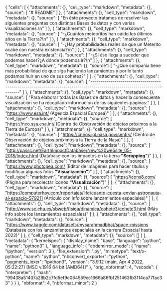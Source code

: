 {
 "cells": [
  {
   "attachments": {},
   "cell_type": "markdown",
   "metadata": {},
   "source": [
    "# README"
   ]
  },
  {
   "attachments": {},
   "cell_type": "markdown",
   "metadata": {},
   "source": [
    "En éste proyecto tratamos de resolver las siguientes preguntas con distintas Bases de datos y con varias visualizaciones.\n"
   ]
  },
  {
   "attachments": {},
   "cell_type": "markdown",
   "metadata": {},
   "source": [
    "-¿Cuántos meteoritos han caído los últimos años en la Tierra?\n"
   ]
  },
  {
   "attachments": {},
   "cell_type": "markdown",
   "metadata": {},
   "source": [
    "-¿Hay probabilidades reales de que un Meterito acabe con nuestra existencia?\n"
   ]
  },
  {
   "attachments": {},
   "cell_type": "markdown",
   "metadata": {},
   "source": [
    "-¿Sí éso llega a suceder que podemos hacer?¿A donde podemos ir?\n"
   ]
  },
  {
   "attachments": {},
   "cell_type": "markdown",
   "metadata": {},
   "source": [
    "-¿Qué compañía tiene más probabilidad de que siga haciendo lanzamientos y por lo tanto podamos huir en uno de sus cohetes?"
   ]
  },
  {
   "attachments": {},
   "cell_type": "markdown",
   "metadata": {},
   "source": [
    "------------------------------------------------------------------------------------------------------------------------"
   ]
  },
  {
   "attachments": {},
   "cell_type": "markdown",
   "metadata": {},
   "source": [
    "Para elaborar todas las Bases de datos y hacer la consecuente visualización se ha recopilado información de las siguientes paginas:"
   ]
  },
  {
   "attachments": {},
   "cell_type": "markdown",
   "metadata": {},
   "source": [
    "https://www.esa.int/ (Agencia Espacial Europea)"
   ]
  },
  {
   "attachments": {},
   "cell_type": "markdown",
   "metadata": {},
   "source": [
    "https://neo.ssa.esa.int/ (Centro de Observación de objetos próximos a la Tierra de Europa)"
   ]
  },
  {
   "attachments": {},
   "cell_type": "markdown",
   "metadata": {},
   "source": [
    "https://cneos.jpl.nasa.gov/sentry/ (Centro de Observación de objetos próximos a la Tierra de la Nasa)"
   ]
  },
  {
   "attachments": {},
   "cell_type": "markdown",
   "metadata": {},
   "source": [
    "http://passc.net/EarthImpactDatabase/New%20website_05-2018/Index.html (Database con los impactos en la tierra **\"Scrapping\"**)"
   ]
  },
  {
   "attachments": {},
   "cell_type": "markdown",
   "metadata": {},
   "source": [
    "https://www.photopea.com/ (Editor de imagenes para hacer titulos y modificar algunas fotos **\"Visualización\"**)"
   ]
  },
  {
   "attachments": {},
   "cell_type": "markdown",
   "metadata": {},
   "source": [
    "https://icons8.com/ (Página para recolectar iconos **\"Visualización\"**)"
   ]
  },
  {
   "attachments": {},
   "cell_type": "markdown",
   "metadata": {},
   "source": [
    "https://computerhoy.com/reportajes/life/cuanto-cuesta-enviar-astronauta-al-espacio-579211 (Artículo con info sobre lanzamientos espaciales)"
   ]
  },
  {
   "attachments": {},
   "cell_type": "markdown",
   "metadata": {},
   "source": [
    "http://www.sc.ehu.es/sbweb/fisica/dinamica/cohete3/cohete3.html (Más info sobre los lanzamientos espaciales)"
   ]
  },
  {
   "attachments": {},
   "cell_type": "markdown",
   "metadata": {},
   "source": [
    "https://www.kaggle.com/datasets/mysarahmadbhat/space-missions (Database con los lanzamientos espaciales en la carrera Espacial hasta 2022)"
   ]
  },
  {
   "cell_type": "markdown",
   "metadata": {},
   "source": []
  }
 ],
 "metadata": {
  "kernelspec": {
   "display_name": "base",
   "language": "python",
   "name": "python3"
  },
  "language_info": {
   "codemirror_mode": {
    "name": "ipython",
    "version": 3
   },
   "file_extension": ".py",
   "mimetype": "text/x-python",
   "name": "python",
   "nbconvert_exporter": "python",
   "pygments_lexer": "ipython3",
   "version": "3.9.12 (main, Apr  4 2022, 05:22:27) [MSC v.1916 64 bit (AMD64)]"
  },
  "orig_nbformat": 4,
  "vscode": {
   "interpreter": {
    "hash": "99438a51407a28b2c7fd5ef9c064559cc1666a86fbf251463fb3114ca77fac33"
   }
  }
 },
 "nbformat": 4,
 "nbformat_minor": 2
}
